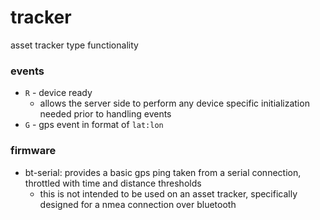 tracker
===

asset tracker type functionality


### events

- `R` - device ready
  - allows the server side to perform any device specific initialization needed prior to handling events
- `G` - gps event in format of `lat:lon`


### firmware
- bt-serial: provides a basic gps ping taken from a serial connection, throttled with time and distance thresholds
  - this is not intended to be used on an asset tracker, specifically designed for a nmea connection over bluetooth
